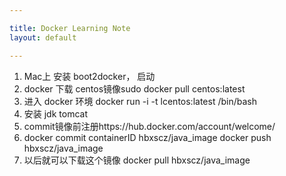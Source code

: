 ```yaml
---

title: Docker Learning Note 
layout: default

---
```


1. Mac上 安装 boot2docker， 启动
2. docker 下载 centos镜像sudo docker pull centos:latest
3. 进入 docker 环境 docker run -i -t lcentos:latest /bin/bash  
4. 安装 jdk tomcat
5. commit镜像前注册https://hub.docker.com/account/welcome/ 
6. docker commit  containerID  hbxscz/java_image 
   docker push hbxscz/java_image
7. 以后就可以下载这个镜像 docker pull hbxscz/java_image
